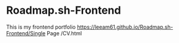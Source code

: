 # Roadmap.sh-Frontend
This is my frontend portfolio 
https://leeam61.github.io/Roadmap.sh-Frontend/Single Page
/CV.html
